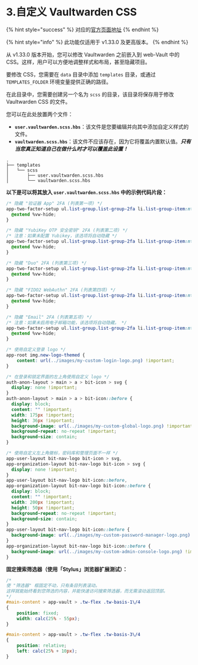 # 3.自定义 Vaultwarden CSS

{% hint style="success" %}
对应的[官方页面地址](https://github.com/dani-garcia/vaultwarden/wiki/Customize-Vaultwarden-CSS/)
{% endhint %}

{% hint style="info" %}
此功能仅适用于 v1.33.0 及更高版本。
{% endhint %}

从 v1.33.0 版本开始，您可以修改 Vaultwarden 之前嵌入到 web-Vault 中的 CSS。这样，用户可以方便地调整样式和布局，甚至隐藏项目。

要修改 CSS，您需要在 `data` 目录中添加 `templates` 目录，或通过 `TEMPLATES_FOLDER` 环境变量提供正确的路径。

在此目录中，您需要创建另一个名为 `scss` 的目录，该目录将保存用于修改 Vaultwarden CSS 的文件。

您可以在此处放置两个文件：

* **`user.vaultwarden.scss.hbs`**：该文件是您要编辑并向其中添加自定义样式的文件。
* **`vaultwarden.scss.hbs`**：该文件不应该存在，因为它将覆盖内置默认值。_**只有当您真正知道自己在做什么时才可以覆盖此设置！**_

```
.
├── templates
│   └── scss
│       ├── user.vaultwarden.scss.hbs
│       └── vaultwarden.scss.hbs
```

**以下是可以将其放入 `user.vaultwarden.scss.hbs` 中的示例代码片段：**

```css
/* 隐藏 "验证器 App" 2FA (列表第一项) */
app-two-factor-setup ul.list-group.list-group-2fa li.list-group-item:nth-child(1) {
  @extend %vw-hide;
}

/* 隐藏 "YubiKey OTP 安全密钥" 2FA (列表第二项) */
/* 注意：如果未配置 Yubikey，该选项将自动隐藏 */
app-two-factor-setup ul.list-group.list-group-2fa li.list-group-item:nth-child(2) {
  @extend %vw-hide;
}

/* 隐藏 "Duo" 2FA (列表第三项) */
app-two-factor-setup ul.list-group.list-group-2fa li.list-group-item:nth-child(3) {
  @extend %vw-hide;
}

/* 隐藏 "FIDO2 WebAuthn" 2FA (列表第四项) */
app-two-factor-setup ul.list-group.list-group-2fa li.list-group-item:nth-child(4) {
  @extend %vw-hide;
}

/* 隐藏 "Email" 2FA (列表第五项) */
/* 注意：如果未启用电子邮箱功能，该选项将自动隐藏。 */
app-two-factor-setup ul.list-group.list-group-2fa li.list-group-item:nth-child(5) {
  @extend %vw-hide;
}

/* 使用自定义登录 logo */
app-root img.new-logo-themed {
	content: url(../images/my-custom-login-logo.png) !important;
}

/* 在登录和锁定界面的左上角使用自定义 logo */
auth-anon-layout > main > a > bit-icon > svg {
  display: none !important;
}
auth-anon-layout > main > a > bit-icon::before {
  display: block;
  content: "" !important;
  width: 175px !important;
  height: 36px !important;
  background-image: url(../images/my-custom-global-logo.png) !important;
  background-repeat: no-repeat !important;
  background-size: contain;
}

/* 使用自定义左上角徽标，密码库和管理页面不一样 */
app-user-layout bit-nav-logo bit-icon > svg,
app-organization-layout bit-nav-logo bit-icon > svg {
  display: none !important;
}
app-user-layout bit-nav-logo bit-icon::before,
app-organization-layout bit-nav-logo bit-icon::before {
  display: block;
  content: "" !important;
  width: 200px !important;
  height: 50px !important;
  background-repeat: no-repeat !important;
  background-size: contain;
}
app-user-layout bit-nav-logo bit-icon::before {
  background-image: url(../images/my-custom-password-manager-logo.png) !important;
}
app-organization-layout bit-nav-logo bit-icon::before {
  background-image: url(../images/my-custom-admin-console-logo.png) !important;
}
```

**固定搜索筛选器（使用「Stylus」浏览器扩展测试）：**

```css
/*
使 "筛选器" 框固定不动，只有条目列表滚动。
这样就能始终看到您筛选的内容，并能快速访问搜索筛选器，而无需滚动返回顶部。
*/
#main-content > app-vault > .tw-flex .tw-basis-1\/4
{
    position: fixed;
    width: calc(25% - 55px);
}

#main-content > app-vault > .tw-flex .tw-basis-3\/4
{
    position: relative;
    left: calc(25% + 10px);
}
```
